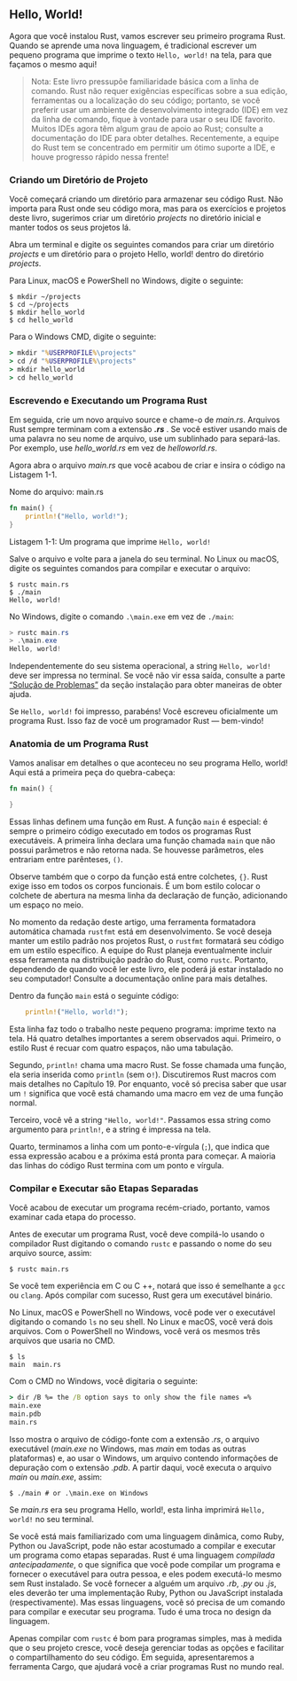 ## Hello, World!

Agora que você instalou Rust, vamos escrever seu primeiro programa Rust. Quando se aprende uma nova linguagem, é tradicional escrever um pequeno programa que imprime o texto `Hello, world!` na tela, para que façamos o mesmo aqui!

> Nota: Este livro pressupõe familiaridade básica com a linha de comando. Rust não requer exigências específicas sobre a sua edição, ferramentas ou a localização do seu código; portanto, se você preferir usar um ambiente de desenvolvimento integrado (IDE) em vez da linha de comando, fique à vontade para usar o seu IDE favorito. Muitos IDEs agora têm algum grau de apoio ao Rust; consulte a documentação do IDE para obter detalhes. 
> Recentemente, a equipe do Rust tem se concentrado em permitir um ótimo suporte a IDE, e houve progresso rápido nessa frente!

### Criando um Diretório de Projeto

Você começará criando um diretório para armazenar seu código Rust. Não importa para Rust onde seu código mora, mas para os exercícios e projetos deste livro, sugerimos criar um diretório *projects* no diretório inicial e manter todos os seus projetos lá.

Abra um terminal e digite os seguintes comandos para criar um diretório *projects* e um diretório para o projeto Hello, world! dentro do diretório *projects*.

Para Linux, macOS e PowerShell no Windows, digite o seguinte:

```text
$ mkdir ~/projects
$ cd ~/projects
$ mkdir hello_world
$ cd hello_world
```

Para o Windows CMD, digite o seguinte:

```cmd
> mkdir "%USERPROFILE%\projects"
> cd /d "%USERPROFILE%\projects"
> mkdir hello_world
> cd hello_world
```

### Escrevendo e Executando um Programa Rust

Em seguida, crie um novo arquivo source e chame-o de *main.rs*. Arquivos Rust sempre terminam com a extensão ***.rs*** . Se você estiver usando mais de uma palavra no seu nome de arquivo, use um sublinhado para separá-las. Por exemplo, use *hello_world.rs* em vez de *helloworld.rs*.

Agora abra o arquivo *main.rs* que você acabou de criar e insira o código na Listagem 1-1.

<span class="filename">Nome do arquivo: main.rs</span>

```rust
fn main() {
    println!("Hello, world!");
}
```

<span class="caption">Listagem 1-1: Um programa que imprime `Hello, world!`</span>

Salve o arquivo e volte para a janela do seu terminal. No Linux ou macOS, digite os seguintes comandos para compilar e executar o arquivo:

```text
$ rustc main.rs
$ ./main
Hello, world!
```

No Windows, digite o comando `.\main.exe` em vez de `./main`:

```powershell
> rustc main.rs
> .\main.exe
Hello, world!
```

Independentemente do seu sistema operacional, a string `Hello, world!` deve ser impressa no terminal. Se você não vir essa saída, consulte a parte [“Solução de Problemas”][troubleshooting]<!-- ignore --> da seção instalação para obter maneiras de obter ajuda.

Se `Hello, world!` foi impresso, parabéns! Você escreveu oficialmente um programa Rust. Isso faz de você um programador Rust — bem-vindo!

### Anatomia de um Programa Rust

Vamos analisar em detalhes o que aconteceu no seu programa Hello, world! 
Aqui está a primeira peça do quebra-cabeça:

```rust
fn main() {

}
```

Essas linhas definem uma função em Rust. A função `main` é especial: é sempre o primeiro código executado em todos os programas Rust executáveis. A primeira linha declara uma função chamada `main` que não possui parâmetros e não retorna nada. Se houvesse parâmetros, eles entrariam entre parênteses, `()`.

Observe também que o corpo da função está entre colchetes, `{}`. Rust exige isso em todos os corpos funcionais. É um bom estilo colocar o colchete de abertura na mesma linha da declaração de função, adicionando um espaço no meio.

No momento da redação deste artigo, uma ferramenta formatadora automática chamada `rustfmt` está em desenvolvimento. Se você deseja manter um estilo padrão nos projetos Rust, o `rustfmt` formatará seu código em um estilo específico. A equipe do Rust planeja eventualmente incluir essa ferramenta na distribuição padrão do Rust, como `rustc`. 
Portanto, dependendo de quando você ler este livro, ele poderá já estar instalado no seu computador! Consulte a documentação online para mais detalhes.

Dentro da função `main` está o seguinte código:

```rust
    println!("Hello, world!");
```

Esta linha faz todo o trabalho neste pequeno programa: imprime texto na tela. Há quatro detalhes importantes a serem observados aqui. Primeiro, o estilo Rust é recuar com quatro espaços, não uma tabulação.

Segundo, `println!` chama uma macro Rust. Se fosse chamada uma função, ela seria inserida como `println` (sem o`!`). Discutiremos Rust macros com mais detalhes no Capítulo 19. Por enquanto, você só precisa saber que usar um `!` significa que você está chamando uma macro em vez de uma função normal.

Terceiro, você vê a string `"Hello, world!"`. Passamos essa string como argumento para `println!`, e a string é impressa na tela.

Quarto, terminamos a linha com um ponto-e-vírgula (`;`), que indica que essa expressão acabou e a próxima está pronta para começar. A maioria das linhas do código Rust termina com um ponto e vírgula.

### Compilar e Executar são Etapas Separadas

Você acabou de executar um programa recém-criado, portanto, vamos examinar cada etapa do processo.

Antes de executar um programa Rust, você deve compilá-lo usando o compilador Rust digitando o comando `rustc` e passando o nome do seu arquivo source, assim:

```text
$ rustc main.rs
```

Se você tem experiência em C ou C ++, notará que isso é semelhante a `gcc` ou `clang`. Após compilar com sucesso, Rust gera um executável binário.

No Linux, macOS e PowerShell no Windows, você pode ver o executável digitando o comando `ls` no seu shell. No Linux e macOS, você verá dois arquivos. Com o PowerShell no Windows, você verá os mesmos três arquivos que usaria no CMD.

```text
$ ls
main  main.rs
```

Com o CMD no Windows, você digitaria o seguinte:

```cmd
> dir /B %= the /B option says to only show the file names =%
main.exe
main.pdb
main.rs
```

Isso mostra o arquivo de código-fonte com a extensão *.rs*, o arquivo executável (*main.exe* no Windows, mas *main* em todas as outras plataformas) e, ao usar o Windows, um arquivo contendo informações de depuração com o extensão *.pdb*. A partir daqui, você executa o arquivo *main* ou *main.exe*, assim:

```text
$ ./main # or .\main.exe on Windows
```

Se *main.rs* era seu programa Hello, world!, esta linha imprimirá `Hello, world!` no seu terminal.

Se você está mais familiarizado com uma linguagem dinâmica, como Ruby, Python ou JavaScript, pode não estar acostumado a compilar e executar um programa como etapas separadas. Rust é uma linguagem *compilada antecipadamente*, o que significa que você pode compilar um programa e fornecer o executável para outra pessoa, e eles podem executá-lo mesmo sem Rust instalado. Se você fornecer a alguém um arquivo *.rb*, *.py* 
ou *.js*, eles deverão ter uma implementação Ruby, Python ou JavaScript instalada (respectivamente). Mas essas linguagens, você só precisa de um comando para compilar e executar seu programa. Tudo é uma troca no design da linguagem.

Apenas compilar com `rustc` é bom para programas simples, mas à medida que o seu projeto cresce, você deseja gerenciar todas as opções e facilitar o compartilhamento do seu código. 
Em seguida, apresentaremos a ferramenta Cargo, que ajudará você a criar programas Rust no mundo real.

[troubleshooting]: ch01-01-installation.html#troubleshooting
[Solução de Problemas]: ch01-01-installation.html#solucao-de-problemas

